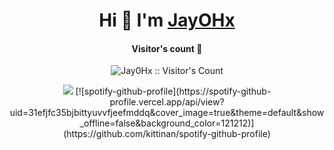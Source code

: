 <div align="center">
<h1 align="center">Hi 👋 I'm <a href="https://discord.com/users/1044741314094317638" target="blank">
JayOHx</a></h1>
</div>

<h4 align="center">Visitor's count 👀</h4>
<p align="center"><img src="https://profile-counter.glitch.me/{Jay0Hx}/count.svg" alt="Jay0Hx :: Visitor's Count" /></p>

<div align="center">
  <picture>
  <source 
    srcset="https://github-readme-stats.vercel.app/api?username=Jay0Hx&show_icons=true&theme=tokyonight"
    media="(prefers-color-scheme: dark)"
  />
  <source
    srcset="https://github-readme-stats.vercel.app/api?username=Jay0Hx&show_icons=true"
    media="(prefers-color-scheme: light), (prefers-color-scheme: no-preference)"
  />
  <img src="https://github-readme-stats.vercel.app/api?username=Jay0Hx&show_icons=true" />
  </picture>
  [![spotify-github-profile](https://spotify-github-profile.vercel.app/api/view?uid=31efjfc35bjbittyuvvfjeefmddq&cover_image=true&theme=default&show_offline=false&background_color=121212)](https://github.com/kittinan/spotify-github-profile)
</div>

